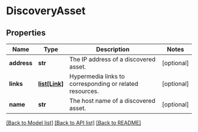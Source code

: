 # DiscoveryAsset

## Properties
Name | Type | Description | Notes
------------ | ------------- | ------------- | -------------
**address** | **str** | The IP address of a discovered asset. | [optional] 
**links** | [**list[Link]**](Link.md) | Hypermedia links to corresponding or related resources. | [optional] 
**name** | **str** | The host name of a discovered asset. | [optional] 

[[Back to Model list]](../README.md#documentation-for-models) [[Back to API list]](../README.md#documentation-for-api-endpoints) [[Back to README]](../README.md)


